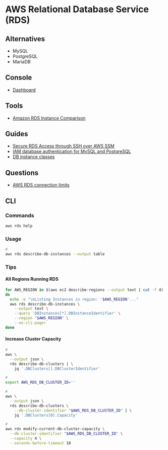 # AWS Relational Database Service (RDS)

<!--
https://github.com/symopsio/terraform-okta-ssm-modules/blob/main/bin/ec2-tunnel
https://github.com/nvaidya1/BugBust-repo-python/tree/master/awscli/examples/rds
-->

## Alternatives

- MySQL
- PostgreSQL
- MariaDB

## Console

- [Dashboard](https://console.aws.amazon.com/rds/home)

## Tools

- [Amazon RDS Instance Comparison](https://instances.vantage.sh/rds/)

## Guides

- [Secure RDS Access through SSH over AWS SSM](https://codelabs.transcend.io/codelabs/aws-ssh-ssm-rds/#0)
- [IAM database authentication for MySQL and PostgreSQL](https://docs.aws.amazon.com/AmazonRDS/latest/UserGuide/UsingWithRDS.IAMDBAuth.html)
- [DB instance classes](https://docs.aws.amazon.com/AmazonRDS/latest/UserGuide/Concepts.DBInstanceClass.html)

## Questions

- [AWS RDS connection limits](https://serverfault.com/questions/862387/aws-rds-connection-limits)

## CLI

### Commands

```sh
aws rds help
```

### Usage

```sh
#
aws rds describe-db-instances --output table
```

### Tips

#### All Regions Running RDS

```sh
for AWS_REGION in $(aws ec2 describe-regions --output text | cut -f 4)
do
  echo -e "\nListing Instances in region: '$AWS_REGION'..."
  aws rds describe-db-instances \
    --output text \
    --query 'DBInstances[*].DBInstanceIdentifier' \
    --region "$AWS_REGION" \
    --no-cli-pager
done
```

#### Increase Cluster Capacity

```sh
#
aws \
  --output json \
  rds describe-db-clusters | \
    jq '.DBClusters[].DBClusterIdentifier'

#
export AWS_RDS_DB_CLUSTER_ID=''

#
aws \
  --output json \
  rds describe-db-clusters \
    --db-cluster-identifier "$AWS_RDS_DB_CLUSTER_ID" | \
    jq '.DBClusters[0].Capacity'

#
aws rds modify-current-db-cluster-capacity \
  --db-cluster-identifier "$AWS_RDS_DB_CLUSTER_ID" \
  --capacity 4 \
  --seconds-before-timeout 10
```
